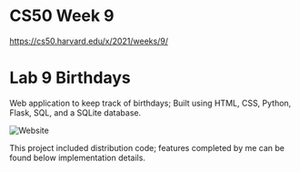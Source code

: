 # CS50 Week 9

https://cs50.harvard.edu/x/2021/weeks/9/

# Lab 9 Birthdays

Web application to keep track of birthdays; Built using HTML, CSS, Python, Flask, SQL, and a SQLite database.

![Website](https://user-images.githubusercontent.com/69617120/135736846-b7b6067d-50be-40d4-928e-d5ea58046055.PNG)

This project included distribution code; features completed by me can be found below implementation details. 

